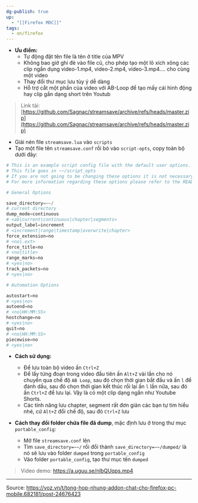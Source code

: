 ```yaml
---
dg-publish: true
up:
  - "[[Firefox MOC]]"
tags:
  - on/firefox
---
```

- **Ưu điểm:**  
	- Tự động đặt tên file là tên ở title của MPV
	- Không bao giờ ghi đè vào file cũ, cho phép tạo một lô xích xông các clip ngắn dụng video-1.mp4, video-2.mp4, video-3.mp4.... cho cùng một video
	- Thay đổi thư mục lưu tùy ý dễ dàng
	- Hỗ trợ cắt một phần của video với AB-Loop để tạo mấy cái hình động hay clip gắn dạng short trên Youtub

> Link tải: [https://github.com/Sagnac/streamsave/archive/refs/heads/master.zip](https://github.com/Sagnac/streamsave/archive/refs/heads/master.zip)  

- Giải nén file `streamsave.lua` vào `scripts`
- Tạo một file tên `streamsave.conf` rồi bỏ vào `script-opts`, copy toàn bộ dưới đây:
```python
# This is an example script config file with the default user options.
# This file goes in ~~/script_opts
# If you are not going to be changing these options it is not necessary to download this file.
# For more information regarding these options please refer to the README and/or the script.

# General Options

save_directory=~~/
# current directory
dump_mode=continuous
# <ab|current|continuous|chapter|segments>
output_label=increment
# <increment|range|timestamp|overwrite|chapter>
force_extension=no
# <no|.ext>
force_title=no
# <no|title>
range_marks=no
# <yes|no>
track_packets=no
# <yes|no>

# Automation Options

autostart=no
# <yes|no>
autoend=no
# <no|HH:MM:SS>
hostchange=no
# <yes|no>
quit=no
# <no|HH:MM:SS>
piecewise=no
# <yes|no>
```

- **Cách sử dụng:** 
	- Để lưu toàn bộ video ấn `Ctrl+Z`
	- Để lấy từng đoạn trong video đầu tiên ấn `Alt+Z` vài lần cho nó chuyển qua chế độ `AB Loop`, sau đó chọn thời gian bắt đầu và ấn `l` để đánh dấu, sau đó chọn thời gian kết thúc rồi lại ấn `l` lần nữa, sau đó ấn `Ctrl+Z` để lưu lại. Vậy là có một clip dạng ngắn như Youtube Shorts.
	- Các tính năng lưu chapter, segment rất đơn giản các bạn tự tìm hiểu nhé, cứ `Alt+Z` đổi chế độ, sau đó `Ctrl+Z` lưu

- **Cách thay đổi folder chứa file đã dump**, mặc định lưu ở trong thư mục `portable_config`:  
	- Mở file `streamsave.conf` lên
	- Tìm `save_directory=~~/` rồi đổi thành `save_directory=~~/dumped/` là nó sẽ lưu vào folder `dumped` trong `portable_config`
	- Vào folder `portable_config`, tạo thư mục tên `dumped`

> Video demo: https://a.uguu.se/nlbQUqps.mp4
***
Source: https://voz.vn/t/tong-hop-nhung-addon-chat-cho-firefox-pc-mobile.682181/post-24676423